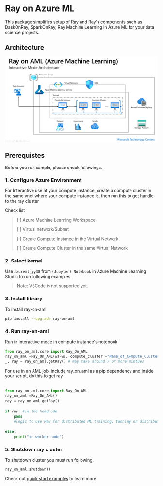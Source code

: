 # Ray on Azure ML

This package simplifies setup of Ray and Ray's components such as DaskOnRay, SparkOnRay, Ray Machine Learning in Azure ML for your data science projects.

## Architecture

![RayOnAML_Interactive_Arch](./images/RayOnAML_Interactive_Arch.png)

## Prerequistes

Before you run sample, please check followings.

### 1. Configure Azure Environment

For Interactive use at your compute instance, create a compute cluster in the same vnet where your compute instance is, then run this to get handle to the ray cluster

Check list
> [ ] Azure Machine Learning Workspace
> 
> [ ] Virtual network/Subnet
>
> [ ] Create Compute Instance in the Virtual Network
> 
> [ ] Create Compute Cluster in the same Virtual Network

### 2. Select kernel 

Use ```azureml_py38``` from ```(Jupyter) Notebook``` in Azure Machine Learning Studio to run following examples. 
> Note: VSCode is not supported yet.


### 3. Install library

To install ray-on-aml 
```bash
pip install --upgrade ray-on-aml
```


### 4. Run ray-on-aml
Run in interactive mode in compute instance's notebook

```python
from ray_on_aml.core import Ray_On_AML
ray_on_aml =Ray_On_AML(ws=ws, compute_cluster ="Name_of_Compute_Cluster")
_, ray = ray_on_aml.getRay() # may take around 7 or more mintues
```

For use in an AML job, include ray_on_aml as a pip dependency and inside your script, do this to get ray
```python

from ray_on_aml.core import Ray_On_AML
ray_on_aml =Ray_On_AML()
ray = ray_on_aml.getRay()

if ray: #in the headnode
    pass
    #logic to use Ray for distributed ML training, tunning or distributed data transformation with Dask

else:
    print("in worker node")
```
### 5. Shutdown ray cluster

To shutdown cluster you must run following.
```ptyhon
ray_on_aml.shutdown()
```

Check out [quick start examples](./examples/quick_use_cases.ipynb) to learn more 
